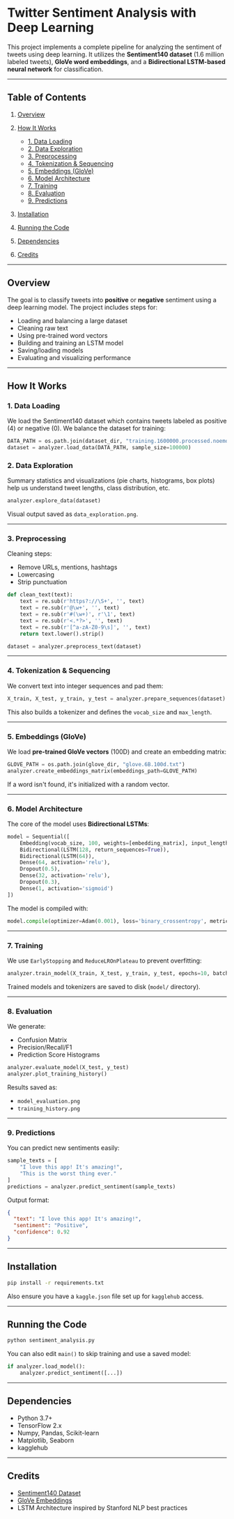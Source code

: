 # Twitter Sentiment Analysis with Deep Learning

This project implements a complete pipeline for analyzing the sentiment of tweets using deep learning. It utilizes the **Sentiment140 dataset** (1.6 million labeled tweets), **GloVe word embeddings**, and a **Bidirectional LSTM-based neural network** for classification.

---

## Table of Contents

1. [Overview](#overview)
2. [How It Works](#how-it-works)

   * [1. Data Loading](#1-data-loading)
   * [2. Data Exploration](#2-data-exploration)
   * [3. Preprocessing](#3-preprocessing)
   * [4. Tokenization & Sequencing](#4-tokenization--sequencing)
   * [5. Embeddings (GloVe)](#5-embeddings-glove)
   * [6. Model Architecture](#6-model-architecture)
   * [7. Training](#7-training)
   * [8. Evaluation](#8-evaluation)
   * [9. Predictions](#9-predictions)
3. [Installation](#installation)
4. [Running the Code](#running-the-code)
5. [Dependencies](#dependencies)
6. [Credits](#credits)

---

## Overview

The goal is to classify tweets into **positive** or **negative** sentiment using a deep learning model. The project includes steps for:

* Loading and balancing a large dataset
* Cleaning raw text
* Using pre-trained word vectors
* Building and training an LSTM model
* Saving/loading models
* Evaluating and visualizing performance

---

## How It Works

### 1. Data Loading

We load the Sentiment140 dataset which contains tweets labeled as positive (4) or negative (0). We balance the dataset for training:

```python
DATA_PATH = os.path.join(dataset_dir, "training.1600000.processed.noemoticon.csv")
dataset = analyzer.load_data(DATA_PATH, sample_size=100000)
```

### 2. Data Exploration

Summary statistics and visualizations (pie charts, histograms, box plots) help us understand tweet lengths, class distribution, etc.

```python
analyzer.explore_data(dataset)
```

Visual output saved as `data_exploration.png`.

---

### 3. Preprocessing

Cleaning steps:

* Remove URLs, mentions, hashtags
* Lowercasing
* Strip punctuation

```python
def clean_text(text):
    text = re.sub(r'https?://\S+', '', text)
    text = re.sub(r'@\w+', '', text)
    text = re.sub(r'#(\w+)', r'\1', text)
    text = re.sub(r'<.*?>', '', text)
    text = re.sub(r'[^a-zA-Z0-9\s]', '', text)
    return text.lower().strip()
```

```python
dataset = analyzer.preprocess_text(dataset)
```

---

### 4. Tokenization & Sequencing

We convert text into integer sequences and pad them:

```python
X_train, X_test, y_train, y_test = analyzer.prepare_sequences(dataset)
```

This also builds a tokenizer and defines the `vocab_size` and `max_length`.

---

### 5. Embeddings (GloVe)

We load **pre-trained GloVe vectors** (100D) and create an embedding matrix:

```python
GLOVE_PATH = os.path.join(glove_dir, "glove.6B.100d.txt")
analyzer.create_embeddings_matrix(embeddings_path=GLOVE_PATH)
```

If a word isn't found, it's initialized with a random vector.

---

### 6. Model Architecture

The core of the model uses **Bidirectional LSTMs**:

```python
model = Sequential([
    Embedding(vocab_size, 100, weights=[embedding_matrix], input_length=max_length, trainable=False),
    Bidirectional(LSTM(128, return_sequences=True)),
    Bidirectional(LSTM(64)),
    Dense(64, activation='relu'),
    Dropout(0.5),
    Dense(32, activation='relu'),
    Dropout(0.3),
    Dense(1, activation='sigmoid')
])
```

The model is compiled with:

```python
model.compile(optimizer=Adam(0.001), loss='binary_crossentropy', metrics=['accuracy'])
```

---

### 7. Training

We use `EarlyStopping` and `ReduceLROnPlateau` to prevent overfitting:

```python
analyzer.train_model(X_train, X_test, y_train, y_test, epochs=10, batch_size=128)
```

Trained models and tokenizers are saved to disk (`model/` directory).

---

### 8. Evaluation

We generate:

* Confusion Matrix
* Precision/Recall/F1
* Prediction Score Histograms

```python
analyzer.evaluate_model(X_test, y_test)
analyzer.plot_training_history()
```

Results saved as:

* `model_evaluation.png`
* `training_history.png`

---

### 9. Predictions

You can predict new sentiments easily:

```python
sample_texts = [
    "I love this app! It's amazing!",
    "This is the worst thing ever."
]
predictions = analyzer.predict_sentiment(sample_texts)
```

Output format:

```json
{
  "text": "I love this app! It's amazing!",
  "sentiment": "Positive",
  "confidence": 0.92
}
```

---

## Installation

```bash
pip install -r requirements.txt
```

Also ensure you have a `kaggle.json` file set up for `kagglehub` access.

---

## Running the Code

```bash
python sentiment_analysis.py
```

You can also edit `main()` to skip training and use a saved model:

```python
if analyzer.load_model():
    analyzer.predict_sentiment([...])
```

---

## Dependencies

* Python 3.7+
* TensorFlow 2.x
* Numpy, Pandas, Scikit-learn
* Matplotlib, Seaborn
* kagglehub

---

## Credits

* [Sentiment140 Dataset](https://www.kaggle.com/kazanova/sentiment140)
* [GloVe Embeddings](https://nlp.stanford.edu/projects/glove/)
* LSTM Architecture inspired by Stanford NLP best practices

